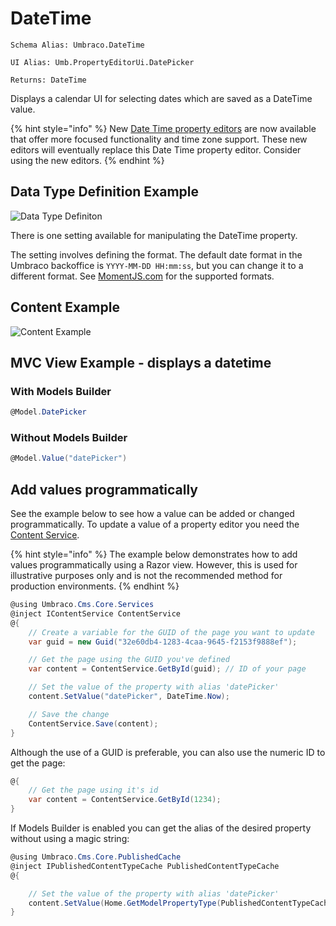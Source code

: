 # DateTime

`Schema Alias: Umbraco.DateTime`

`UI Alias: Umb.PropertyEditorUi.DatePicker`

`Returns: DateTime`

Displays a calendar UI for selecting dates which are saved as a DateTime value.

{% hint style="info" %}
New [Date Time property editors](date-time-editor/README.md) are now available that offer more focused functionality and time zone support. These new editors will eventually replace this Date Time property editor. Consider using the new editors.
{% endhint %}

## Data Type Definition Example

![Data Type Definiton](images/date-time.png)

There is one setting available for manipulating the DateTime property.

The setting involves defining the format. The default date format in the Umbraco backoffice is `YYYY-MM-DD HH:mm:ss`, but you can change it to a different format. See [MomentJS.com](https://momentjs.com/) for the supported formats.

## Content Example

![Content Example](../built-in-property-editors/images/date-picker-v8.png)

## MVC View Example - displays a datetime

### With Models Builder

```csharp
@Model.DatePicker
```

### Without Models Builder

```csharp
@Model.Value("datePicker")
```

## Add values programmatically

See the example below to see how a value can be added or changed programmatically. To update a value of a property editor you need the [Content Service](https://apidocs.umbraco.com/v15/csharp/api/Umbraco.Cms.Core.Services.ContentService.html).

{% hint style="info" %}
The example below demonstrates how to add values programmatically using a Razor view. However, this is used for illustrative purposes only and is not the recommended method for production environments.
{% endhint %}

```csharp
@using Umbraco.Cms.Core.Services
@inject IContentService ContentService
@{
    // Create a variable for the GUID of the page you want to update
    var guid = new Guid("32e60db4-1283-4caa-9645-f2153f9888ef");

    // Get the page using the GUID you've defined
    var content = ContentService.GetById(guid); // ID of your page

    // Set the value of the property with alias 'datePicker'
    content.SetValue("datePicker", DateTime.Now);

    // Save the change
    ContentService.Save(content);
}
```

Although the use of a GUID is preferable, you can also use the numeric ID to get the page:

```csharp
@{
    // Get the page using it's id
    var content = ContentService.GetById(1234); 
}
```

If Models Builder is enabled you can get the alias of the desired property without using a magic string:

```csharp
@using Umbraco.Cms.Core.PublishedCache
@inject IPublishedContentTypeCache PublishedContentTypeCache
@{

    // Set the value of the property with alias 'datePicker'
    content.SetValue(Home.GetModelPropertyType(PublishedContentTypeCache, x => x.DatePicker).Alias, DateTime.Now);
}
```
